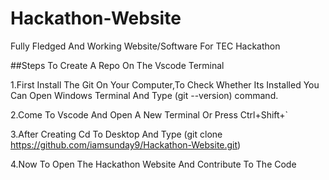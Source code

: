 # Hackathon-Website

Fully Fledged And Working Website/Software For TEC Hackathon 

##Steps To Create A Repo On The Vscode Terminal

1.First Install The Git On Your Computer,To Check Whether Its Installed You Can Open Windows Terminal And Type (git --version) command.

2.Come To Vscode And Open A New Terminal Or Press Ctrl+Shift+`

3.After Creating Cd To Desktop And Type (git clone https://github.com/iamsunday9/Hackathon-Website.git)

4.Now To Open The Hackathon Website And Contribute To The Code
